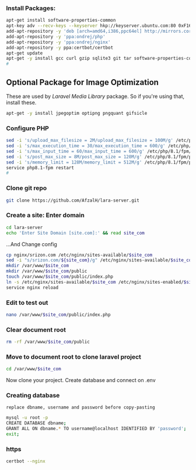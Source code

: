 ### Install Packages:
```bash
apt-get install software-properties-common
apt-key adv --recv-keys --keyserver hkp://keyserver.ubuntu.com:80 0xF1656F24C74CD1D8
add-apt-repository -y 'deb [arch=amd64,i386,ppc64el] http://mirrors.coreix.net/mariadb/repo/10.3/ubuntu xenial main'
add-apt-repository -y 'ppa:ondrej/php'
add-apt-repository -y 'ppa:ondrej/nginx'
add-apt-repository -y ppa:certbot/certbot
apt-get update
apt-get -y install gcc curl gzip sqlite3 git tar software-properties-common nginx php8.1-fpm php8.1-xml php8.1-bz2  php8.1-zip php8.1-mysql php8.1-intl php8.1-bcmath php8.1-gd php8.1-curl php8.1-soap php8.1-mbstring python-certbot-nginx composer mariadb-server
#
```
## Optional Package for Image Optimization
These are used by *Laravel Media Library* package. So if you're using that, install these.
```bash
apt-get -y install jpegoptim optipng pngquant gifsicle
```
### Configure PHP
```bash
sed -i 's/upload_max_filesize = 2M/upload_max_filesize = 100M/g' /etc/php/8.1/fpm/php.ini
sed -i 's/max_execution_time = 30/max_execution_time = 600/g' /etc/php/8.1/fpm/php.ini
sed -i 's/max_input_time = 60/max_input_time = 600/g' /etc/php/8.1/fpm/php.ini
sed -i 's/post_max_size = 8M/post_max_size = 120M/g' /etc/php/8.1/fpm/php.ini
sed -i 's/memory_limit = 128M/memory_limit = 512M/g' /etc/php/8.1/fpm/php.ini
service php8.1-fpm restart
#
```
### Clone git repo
```bash
git clone https://github.com/AfzalH/lara-server.git
```

### Create a site: Enter domain
```bash
cd lara-server
echo 'Enter Site Domain [site.com]:' && read site_com
```

...And Change config
```bash
cp nginx/srizon.com /etc/nginx/sites-available/$site_com
sed -i "s/srizon.com/${site_com}/g" /etc/nginx/sites-available/$site_com
mkdir /var/www/$site_com
mkdir /var/www/$site_com/public
touch /var/www/$site_com/public/index.php
ln -s /etc/nginx/sites-available/$site_com /etc/nginx/sites-enabled/$site_com
service nginx reload
```

### Edit to test out
```bash
nano /var/www/$site_com/public/index.php
```

### Clear document root
```bash
rm -rf /var/www/$site_com/public
```
### Move to document root to clone laravel project
```bash
cd /var/www/$site_com
```

Now clone your project. Create database and connect on .env

### Creating database
`replace dbname, username and password before copy-pasting`

```bash
mysql -u root -p
CREATE DATABASE dbname;
GRANT ALL ON dbname.* TO username@localhost IDENTIFIED BY 'password';
exit;
```
### https
```bash
certbot --nginx
```
